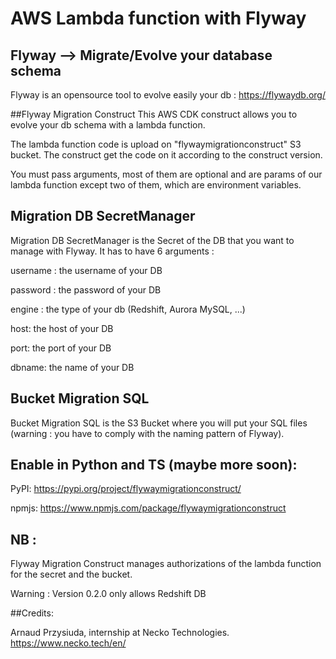 # AWS Lambda function with Flyway

## Flyway --> Migrate/Evolve your database schema

Flyway is an opensource tool to evolve easily your db : https://flywaydb.org/

##Flyway Migration Construct
This AWS CDK construct allows you to evolve your db schema with a lambda function.

The lambda function code is upload on "flywaymigrationconstruct" S3 bucket. The construct get the code on it according
to the construct version.

You must pass arguments, most of them are optional and are params of our lambda function except two of them,
which are environment variables.

## Migration DB SecretManager

Migration DB SecretManager is the Secret of the DB that you want to manage with Flyway.
It has to have 6 arguments :

username : the username of your DB

password : the password of your DB

engine : the type of your db (Redshift, Aurora MySQL, ...)

host: the host of your DB

port: the port of your DB

dbname: the name of your DB

## Bucket Migration SQL

Bucket Migration SQL is the S3 Bucket where you will put your SQL files
(warning : you have to comply with the naming pattern of Flyway).

## Enable in Python and TS (maybe more soon):

PyPI: https://pypi.org/project/flywaymigrationconstruct/

npmjs: https://www.npmjs.com/package/flywaymigrationconstruct

## NB :

Flyway Migration Construct manages authorizations of the lambda function for the secret and the bucket.

Warning : Version 0.2.0 only allows Redshift DB

##Credits:

Arnaud Przysiuda, internship at Necko Technologies. https://www.necko.tech/en/
